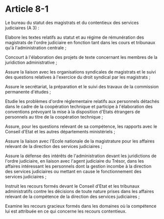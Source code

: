 # Article 8-1

Le bureau du statut des magistrats et du contentieux des services judiciaires (A 3) :

Elabore les textes relatifs au statut et au régime de rémunération des magistrats de l'ordre judiciaire en fonction tant dans les cours et tribunaux qu'à l'administration centrale ;

Concourt à l'élaboration des projets de texte concernant les membres de la juridiction administrative ;

Assure la liaison avec les organisations syndicales de magistrats et le suivi des questions relatives à l'exercice du droit syndical par les magistrats ;

Assure le secrétariat, la préparation et le suivi des travaux de la commission permanente d'études ;

Etudie les problèmes d'ordre réglementaire relatifs aux personnels détachés dans le cadre de la coopération technique et participe à l'élaboration des conventions prévoyant la mise à la disposition d'Etats étrangers de personnels au titre de la coopération technique ;

Assure, pour les questions relevant de sa compétence, les rapports avec le Conseil d'Etat et les autres départements ministériels ;

Assure la liaison avec l'Ecole nationale de la magistrature pour les affaires relevant de la direction des services judiciaires ;

Assure la défense des intérêts de l'administration devant les juridictions de l'ordre judiciaire, en liaison avec l'agent judiciaire du Trésor, dans les affaires intéressant les personnels dont la gestion incombe à la direction des services judiciaires ou mettant en cause le fonctionnement des services judiciaires ;

Instruit les recours formés devant le Conseil d'Etat et les tribunaux administratifs contre les décisions de toute nature prises dans les affaires relevant de la compétence de la direction des services judiciaires ;

Examine les recours gracieux formés dans les domaines où la compétence lui est attribuée en ce qui concerne les recours contentieux.
